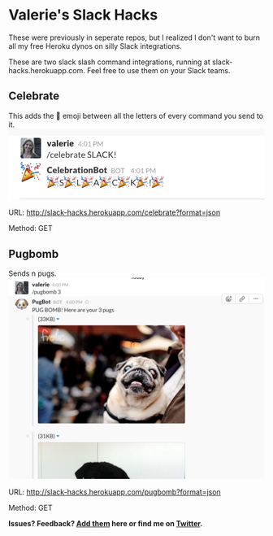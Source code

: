 # Valerie's Slack Hacks

These were previously in seperate repos, but I realized I don't want to burn all my free Heroku dynos on silly Slack integrations.

These are two slack slash command integrations, running at slack-hacks.herokuapp.com. Feel free to use them on your Slack teams.

## Celebrate
This adds the :tada: emoji between all the letters of every command you send to it.
![CelebrationBot](https://raw.githubusercontent.com/valeriecodes/SlackHacks/master/app/assets/images/celebrationbot.png)

URL: http://slack-hacks.herokuapp.com/celebrate?format=json

Method: GET

## Pugbomb
Sends n pugs.
![PugBomb](https://raw.githubusercontent.com/valeriecodes/SlackHacks/master/app/assets/images/pugbomb.png)

URL: http://slack-hacks.herokuapp.com/pugbomb?format=json

Method: GET


**Issues? Feedback? [Add them](https://github.com/valeriecodes/SlackHacks/issues) here or find me on [Twitter](https://twitter.com/valeriecodes).**
